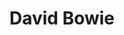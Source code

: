 ---
title: "David Bowie"
artist: "bowie"
layout: "bootleg-covers"
permalink: /projects/graphics/covers/bowie
excerpt: "Covers for David Bowie Bootlegs"
header:
  overlay_image: /assets/img/graphics/bootleg-covers/artists/bowie.jpg
  teaser: /assets/img/graphics/bootleg-covers/artists/bowie.jpg
images:
 - 1983
 - 1990
---